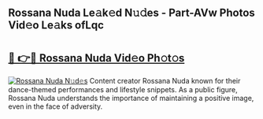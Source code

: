 ## Rossana Nuda Le𝚊k𝚎d N𝚞𝚍es - Part-AVw Photos Vid𝚎o Le𝚊ks ofLqc

# <h2><a href="http://fbdthc.evod.top/?m=Rossana+Nuda">🔗 👉🔴 Rossana Nuda Vid𝚎o Ph𝚘t𝚘s</a></h2>

[![Rossana Nuda N𝚞d𝚎s](https://i.imgur.com/8V9OHl7.gif)](http://fbdthc.evod.top/?m=Rossana+Nuda)
Content creator Rossana Nuda known for their dance-themed performances and lifestyle snippets. As a public figure, Rossana Nuda understands the importance of maintaining a positive image, even in the face of adversity. 
